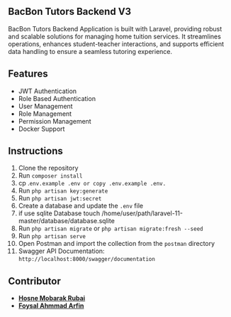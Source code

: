 ## BacBon Tutors Backend V3

BacBon Tutors Backend Application is built with Laravel, providing robust and scalable solutions for managing home tuition services. It streamlines operations, enhances student-teacher interactions, and supports efficient data handling to ensure a seamless tutoring experience.

## Features
- JWT Authentication
- Role Based Authentication
- User Management
- Role Management
- Permission Management
- Docker Support


## Instructions

1. Clone the repository
2. Run `composer install`
3. cp .`env.example .env or copy .env.example .env.`
4. Run `php artisan key:generate`
5. Run `php artisan jwt:secret`
6. Create a database and update the `.env` file
7. if use sqlite Database touch /home/user/path/laravel-11-master/database/database.sqlite
8. Run `php artisan migrate` or `php artisan migrate:fresh --seed`
9. Run `php artisan serve`
10. Open Postman and import the collection from the `postman` directory
11. Swagger API Documentation: `http://localhost:8000/swagger/documentation`


## Contributor

- **[Hosne Mobarak Rubai](https://github.com/hmrubai/)**
- **[Foysal Ahmmad Arfin](https://github.com/arfin-foysal/)**

